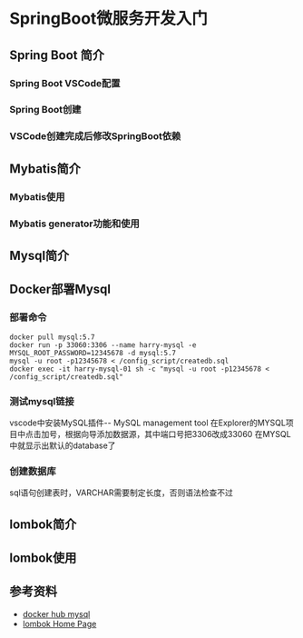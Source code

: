 # SpringBoot微服务开发入门

## Spring Boot 简介
### Spring Boot VSCode配置
### Spring Boot创建
### VSCode创建完成后修改SpringBoot依赖

## Mybatis简介

### Mybatis使用

### Mybatis generator功能和使用

## Mysql简介

## Docker部署Mysql
### 部署命令
```
docker pull mysql:5.7
docker run -p 33060:3306 --name harry-mysql -e MYSQL_ROOT_PASSWORD=12345678 -d mysql:5.7
mysql -u root -p12345678 < /config_script/createdb.sql
docker exec -it harry-mysql-01 sh -c "mysql -u root -p12345678 < /config_script/createdb.sql"
```
### 测试mysql链接
vscode中安装MySQL插件-- MySQL management tool
在Explorer的MYSQL项目中点击加号，根据向导添加数据源，其中端口号把3306改成33060
在MYSQL中就显示出默认的database了

### 创建数据库

sql语句创建表时，VARCHAR需要制定长度，否则语法检查不过

## lombok简介

## lombok使用



## 参考资料
- [docker hub mysql](https://hub.docker.com/_/mysql)
- [lombok Home Page](https://projectlombok.org/)
